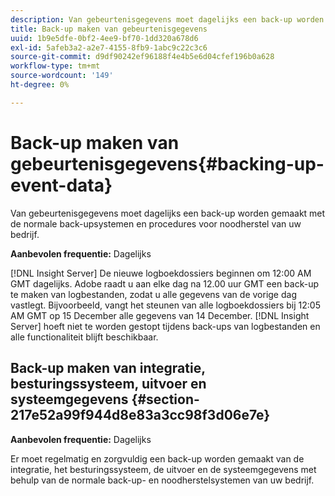 ```yaml
---
description: Van gebeurtenisgegevens moet dagelijks een back-up worden gemaakt met de normale back-upsystemen en procedures voor noodherstel van uw bedrijf.
title: Back-up maken van gebeurtenisgegevens
uuid: 1b9e5dfe-0bf2-4ee9-bf70-1dd320a678d6
exl-id: 5afeb3a2-a2e7-4155-8fb9-1abc9c22c3c6
source-git-commit: d9df90242ef96188f4e4b5e6d04cfef196b0a628
workflow-type: tm+mt
source-wordcount: '149'
ht-degree: 0%

---
```


# Back-up maken van gebeurtenisgegevens{#backing-up-event-data}

Van gebeurtenisgegevens moet dagelijks een back-up worden gemaakt met de normale back-upsystemen en procedures voor noodherstel van uw bedrijf.

**Aanbevolen frequentie:** Dagelijks

[!DNL Insight Server] De nieuwe logboekdossiers beginnen om 12:00 AM GMT dagelijks. Adobe raadt u aan elke dag na 12.00 uur GMT een back-up te maken van logbestanden, zodat u alle gegevens van de vorige dag vastlegt. Bijvoorbeeld, vangt het steunen van alle logboekdossiers bij 12:05 AM GMT op 15 December alle gegevens van 14 December. [!DNL Insight Server] hoeft niet te worden gestopt tijdens back-ups van logbestanden en alle functionaliteit blijft beschikbaar.

## Back-up maken van integratie, besturingssysteem, uitvoer en systeemgegevens {#section-217e52a99f944d8e83a3cc98f3d06e7e}

**Aanbevolen frequentie:** Dagelijks

Er moet regelmatig en zorgvuldig een back-up worden gemaakt van de integratie, het besturingssysteem, de uitvoer en de systeemgegevens met behulp van de normale back-up- en noodherstelsystemen van uw bedrijf.
